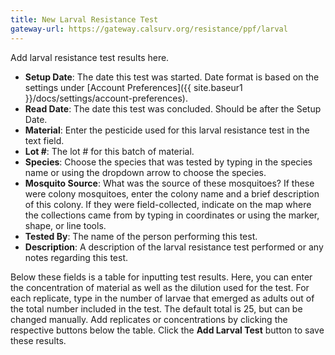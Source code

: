 ```yaml
---
title: New Larval Resistance Test
gateway-url: https://gateway.calsurv.org/resistance/ppf/larval
---
```

Add larval resistance test results here.

* **Setup Date**: The date this test was started. Date format is based on the settings under [Account Preferences]({{ site.baseur1 }}/docs/settings/account-preferences).
* **Read Date**: The date this test was concluded. Should be after the Setup Date.
* **Material**: Enter the pesticide used for this larval resistance test in the text field.
* **Lot #**: The lot # for this batch of material.
* **Species**: Choose the species that was tested by typing in the species name or using the dropdown arrow to choose the species.
* **Mosquito Source**: What was the source of these mosquitoes? If these were colony mosquitoes, enter the colony name and a brief description of this colony. If they were field-collected, indicate on the map where the collections came from by typing in coordinates or using the marker, shape, or line tools.
* **Tested By**: The name of the person performing this test.
* **Description**: A description of the larval resistance test performed or any notes regarding this test.

Below these fields is a table for inputting test results. Here, you can enter the concentration of material as well as the dilution used for the test. For each replicate, type in the number of larvae that emerged as adults out of the total number included in the test. The default total is 25, but can be changed manually. Add replicates or concentrations by clicking the respective buttons below the table. Click the **Add Larval Test** button to save these results.

